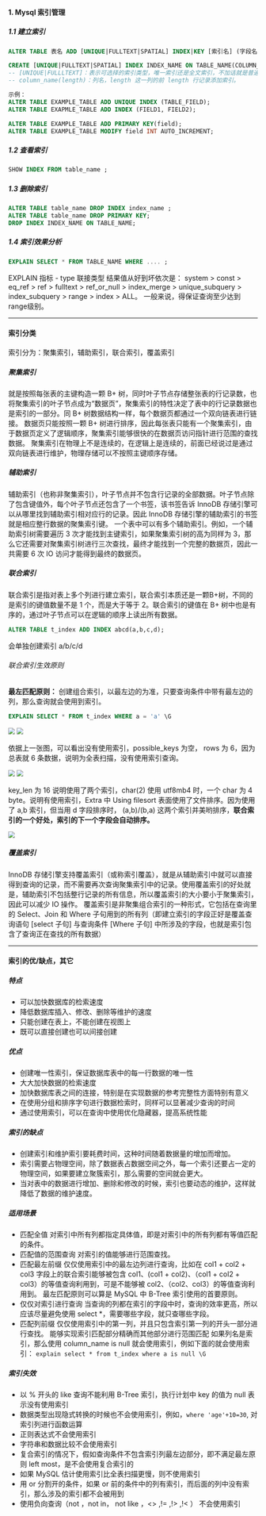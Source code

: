 #### 1. Mysql 索引管理

##### 1.1 建立索引

```sql
ALTER TABLE 表名 ADD [UNIQUE|FULLTEXT|SPATIAL] INDEX|KEY [索引名] (字段名1[(长度)] [ASC| DESC]) [USING 索引方法]；

CREATE [UNIQUE|FULLTEXT|SPATIAL] INDEX INDEX_NAME ON TABLE_NAME(COLUMN_NAME,...) [USAGE];
-- [UNIQUE|FULLLTEXT]：表示可选择的索引类型，唯一索引还是全文索引，不加话就是普通索引。
-- column_name(length)：列名，length 这一列的前 length 行记录添加索引。

示例：
ALTER TABLE EXAMPLE_TABLE ADD UNIQUE INDEX (TABLE_FIELD);
ALTER TABLE EXAPMLE_TABLE ADD INDEX (FIELD1, FIELD2);

ALTER TABLE EXAMPLE_TABLE ADD PRIMARY KEY(field);
ALTER TABLE EXAMPLE_TABLE MODIFY field INT AUTO_INCREMENT;
```

##### 1.2 查看索引

```sql
SHOW INDEX FROM table_name ;
```

##### 1.3 删除索引

```sql
ALTER TABLE table_name DROP INDEX index_name ;
ALTER TABLE table_name DROP PRIMARY KEY;
DROP INDEX INDEX_NAME ON TABLE_NAME;
```

##### 1.4 索引效果分析

```sql
EXPLAIN SELECT * FROM TABLE_NAME WHERE .... ;
```

EXPLAIN 指标 - type 联接类型
结果值从好到坏依次是：
system > const > eq_ref > ref > fulltext > ref_or_null > index_merge > unique_subquery > index_subquery > range > index > ALL。
一般来说，得保证查询至少达到range级别。

---

#### 索引分类

索引分为：聚集索引，辅助索引，联合索引，覆盖索引

##### 聚集索引

就是按照每张表的主键构造一颗 B+ 树，同时叶子节点存储整张表的行记录数，也将聚集索引的叶子节点成为“数据页”，聚集索引的特性决定了表中的行记录数据也是索引的一部分。同 B+ 树数据结构一样，每个数据页都通过一个双向链表进行链接。
数据页只能按照一颗 B+ 树进行排序，因此每张表只能有一个聚集索引，由于数据页定义了逻辑顺序，聚集索引能够很快的在数据页访问指针进行范围的查找数据。
聚集索引在物理上不是连续的，在逻辑上是连续的，前面已经说过是通过双向链表进行维护，物理存储可以不按照主键顺序存储。

##### 辅助索引

辅助索引（也称非聚集索引），叶子节点并不包含行记录的全部数据。叶子节点除了包含键值外，每个叶子节点还包含了一个书签，该书签告诉 InnoDB 存储引擎可以从哪里找到辅助索引相对应行的记录。因此 InnoDB 存储引擎的辅助索引的书签就是相应整行数据的聚集索引键。
一个表中可以有多个辅助索引。例如，一个辅助索引树需要遍历 3 次才能找到主键索引，如果聚集索引树的高为同样为 3，那么它还需要对聚集索引树进行三次查找，最终才能找到一个完整的数据页，因此一共需要 6 次 IO 访问才能得到最终的数据页。

##### 联合索引

联合索引是指对表上多个列进行建立索引，联合索引本质还是一颗B+树，不同的是索引的键值数量不是 1 个，而是大于等于 2。联合索引的键值在 B+ 树中也是有序的，通过叶子节点可以在逻辑的顺序上读出所有数据。

```sql
ALTER TABLE t_index ADD INDEX abcd(a,b,c,d);
```

会单独创建索引 a/b/c/d

###### 联合索引生效原则

**最左匹配原则：** 创建组合索引，以最左边的为准，只要查询条件中带有最左边的列，那么查询就会使用到索引。

```sql
EXPLAIN SELECT * FROM t_index WHERE a = 'a' \G
```

<img src="../images/mysql-index.png" style="zoom:80%;" />

<img src="../images/mysql-index02.png" style="zoom:80%;" />

依据上一张图，可以看出没有使用索引，possible_keys 为空， rows 为 6，因为总表就 6 条数据，说明为全表扫描，没有使用索引查询。

<img src="../images/mysql-index03.png" style="zoom:80%;" />

<img src="../images/mysql-index03-sort.png" style="zoom:80%;" />

key_len 为 16 说明使用了两个索引，char(2) 使用 utf8mb4 时，一个 char 为 4 byte。说明有使用索引，Extra 中 Using filesort 表面使用了文件排序。因为使用了 a,b 索引，但当用 d 字段排序时， (a,b)/(b,a) 这两个索引并美哟排序，**联合索引的一个好处，索引的下一个字段会自动排序。**

<img src="../images/mysql-index03-sort02.png" style="zoom: 80%;" />

##### 覆盖索引

InnoDB 存储引擎支持覆盖索引（或称索引覆盖），就是从辅助索引中就可以直接得到查询的记录，而不需要再次查询聚集索引中的记录。使用覆盖索引的好处就是，辅助索引不包括整行记录的所有信息，所以覆盖索引的大小要小于聚集索引，因此可以减少 IO 操作。
覆盖索引是非聚集组合索引的一种形式，它包括在查询里的 Select、Join 和 Where 子句用到的所有列（即建立索引的字段正好是覆盖查询语句 [select 子句] 与查询条件 [Where 子句] 中所涉及的字段，也就是索引包含了查询正在查找的所有数据）

---

#### 索引的优/缺点，其它

##### 特点

- 可以加快数据库的检索速度
- 降低数据库插入、修改、删除等维护的速度
- 只能创建在表上，不能创建在视图上
- 既可以直接创建也可以间接创建

##### 优点

- 创建唯一性索引，保证数据库表中的每一行数据的唯一性
- 大大加快数据的检索速度
- 加快数据库表之间的连接，特别是在实现数据的参考完整性方面特别有意义
- 在使用分组和排序字句进行数据检索时，同样可以显著减少查询的时间
- 通过使用索引，可以在查询中使用优化隐藏器，提高系统性能

##### 索引的缺点

- 创建索引和维护索引要耗费时间，这种时间随着数据量的增加而增加。
- 索引需要占物理空间，除了数据表占数据空间之外，每一个索引还要占一定的物理空间，如果要建立聚簇索引，那么需要的空间就会更大。
- 当对表中的数据进行增加、删除和修改的时候，索引也要动态的维护，这样就降低了数据的维护速度。

##### 适用场景

- 匹配全值
  对索引中所有列都指定具体值，即是对索引中的所有列都有等值匹配的条件。
- 匹配值的范围查询
  对索引的值能够进行范围查找。
- 匹配最左前缀
  仅仅使用索引中的最左边列进行查询，比如在 col1 + col2 + col3 字段上的联合索引能够被包含 col1、(col1 + col2)、（col1 + col2 + col3）的等值查询利用到，可是不能够被 col2、（col2、col3）的等值查询利用到。
  最左匹配原则可以算是 MySQL 中 B-Tree 索引使用的首要原则。
- 仅仅对索引进行查询
  当查询的列都在索引的字段中时，查询的效率更高，所以应该尽量避免使用 select *，需要哪些字段，就只查哪些字段。
- 匹配列前缀
  仅仅使用索引中的第一列，并且只包含索引第一列的开头一部分进行查找。
  能够实现索引匹配部分精确而其他部分进行范围匹配
  如果列名是索引，那么使用 column_name is null 就会使用索引，例如下面的就会使用索引：
  `explain select * from t_index where a is null \G`

##### 索引失效

- 以 % 开头的 like 查询不能利用 B-Tree 索引，执行计划中 key 的值为 null 表示没有使用索引
- 数据类型出现隐式转换的时候也不会使用索引，例如，`where 'age'+10=30`, 对索引列进行函数运算
- 正则表达式不会使用索引
- 字符串和数据比较不会使用索引
- 复合索引的情况下，假如查询条件不包含索引列最左边部分，即不满足最左原则 left most，是不会使用复合索引的
- 如果 MySQL 估计使用索引比全表扫描更慢，则不使用索引
- 用 or 分割开的条件，如果 or 前的条件中的列有索引，而后面的列中没有索引，那么涉及的索引都不会被用到
- 使用负向查询（not ，not in， not like ，&lt;&gt; ,!= ,!&gt; ,!&lt; ） 不会使用索引